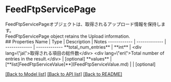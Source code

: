 # FeedFtpServicePage

<div lang=\"ja\">FeedFtpServicePageオブジェクトは、取得されるアップロード情報を保持します。</div> <div lang=\"en\">FeedFtpServicePage object retains the Upload information.</div> 
## Properties
Name | Type | Description | Notes
------------ | ------------- | ------------- | -------------
**total_num_entries** | **int** | &lt;div lang&#x3D;\&quot;ja\&quot;&gt;取得される項目の総件数&lt;/div&gt; &lt;div lang&#x3D;\&quot;en\&quot;&gt;Total number of entries in the result.&lt;/div&gt;  | [optional] 
**values** | [**list[FeedFtpServiceValue]**](FeedFtpServiceValue.md) |  | [optional] 

[[Back to Model list]](../README.md#documentation-for-models) [[Back to API list]](../README.md#documentation-for-api-endpoints) [[Back to README]](../README.md)


